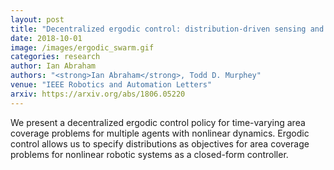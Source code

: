 ```yaml
---
layout: post
title: "Decentralized ergodic control: distribution-driven sensing and exploration for multiagent systems"
date: 2018-10-01
image: /images/ergodic_swarm.gif
categories: research
author: Ian Abraham
authors: "<strong>Ian Abraham</strong>, Todd D. Murphey"
venue: "IEEE Robotics and Automation Letters"
arxiv: https://arxiv.org/abs/1806.05220
---
```


We present a decentralized ergodic control policy for time-varying area coverage problems for multiple agents with
nonlinear dynamics. Ergodic control allows us to specify distributions as objectives for area coverage problems for
nonlinear robotic systems as a closed-form controller.
